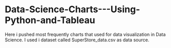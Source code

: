 # Data-Science-Charts---Using-Python-and-Tableau
Here i pushed most frequently charts that used for data visualization in Data Science. I used i dataset called SuperStore_data.csv as data source.
